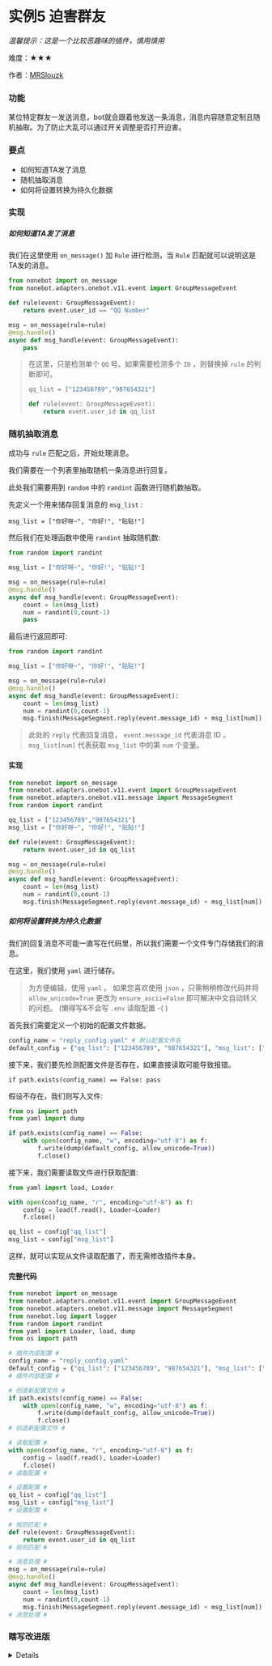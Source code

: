# 实例5 迫害群友

*温馨提示：这是一个比较恶趣味的插件，慎用慎用*

难度：★★★

作者：[MRSlouzk](https://github.com/MRSlouzk)

### 功能

某位特定群友一发送消息，bot就会跟着他发送一条消息，消息内容随意定制且随机抽取。为了防止大乱可以通过开关调整是否打开迫害。

### 要点

- 如何知道TA发了消息
- 随机抽取消息
- 如何将设置转换为持久化数据

### 实现

##### 如何知道TA发了消息

我们在这里使用 `on_message()` 加 `Rule` 进行检测，当 `Rule` 匹配就可以说明这是TA发的消息。

```python
from nonebot import on_message
from nonebot.adapters.onebot.v11.event import GroupMessageEvent

def rule(event: GroupMessageEvent):
    return event.user_id == "QQ Number"

msg = on_message(rule=rule)
@msg.handle()
async def msg_handle(event: GroupMessageEvent):
    pass
```

> 在这里，只是检测单个 `QQ` 号。如果需要检测多个 `ID` ，则替换掉 `rule` 的判断即可。
> ```python
> qq_list = ["123456789","987654321"]
>
> def rule(event: GroupMessageEvent):
>     return event.user_id in qq_list
> ```

### 随机抽取消息

成功与 `rule` 匹配之后，开始处理消息。

我们需要在一个列表里抽取随机一条消息进行回复。

此处我们需要用到 `random` 中的 `randint` 函数进行随机数抽取。

先定义一个用来储存回复消息的 `msg_list` :

`msg_list = ["你好呀~", "你好!", "贴贴!"]`

然后我们在处理函数中使用 `randint` 抽取随机数:

```python
from random import randint

msg_list = ["你好呀~", "你好!", "贴贴!"]

msg = on_message(rule=rule)
@msg.handle()
async def msg_handle(event: GroupMessageEvent):
    count = len(msg_list)
    num = randint(0,count-1)
    pass
```

最后进行返回即可:

```python
from random import randint

msg_list = ["你好呀~", "你好!", "贴贴!"]

msg = on_message(rule=rule)
@msg.handle()
async def msg_handle(event: GroupMessageEvent):
    count = len(msg_list)
    num = randint(0,count-1)
    msg.finish(MessageSegment.reply(event.message_id) + msg_list[num])
```

> 此处的 `reply` 代表回复消息， `event.message_id` 代表消息 ID 。
> `msg_list[num]` 代表获取 `msg_list` 中的第 `num` 个变量。

#### 实现

```python
from nonebot import on_message
from nonebot.adapters.onebot.v11.event import GroupMessageEvent
from nonebot.adapters.onebot.v11.message import MessageSegment
from random import randint

qq_list = ["123456789","987654321"]
msg_list = ["你好呀~", "你好!", "贴贴!"]

def rule(event: GroupMessageEvent):
    return event.user_id in qq_list

msg = on_message(rule=rule)
@msg.handle()
async def msg_handle(event: GroupMessageEvent):
    count = len(msg_list)
    num = randint(0,count-1)
    msg.finish(MessageSegment.reply(event.message_id) + msg_list[num])
```

##### 如何将设置转换为持久化数据

我们的回复消息不可能一直写在代码里，所以我们需要一个文件专门存储我们的消息。

在这里，我们使用 `yaml` 进行储存。

> 为方便编辑，使用 `yaml` 。
> 如果您喜欢使用 `json` ，只需稍稍修改代码并将 `allow_unicode=True` 更改为 `ensure_ascii=False` 即可解决中文自动转义的问题。
> (懒得写&不会写 `.env` 读取配置 -( )

首先我们需要定义一个初始的配置文件数据。

```python
config_name = "reply_config.yaml" # 默认配置文件名
default_config = {"qq_list": ["123456789", "987654321"], "msg_list": ["你好呀~", "你好!", "贴贴!"]} # 默认配置文件内容(字典)
```

接下来，我们要先检测配置文件是否存在，如果直接读取可能导致报错。

`if path.exists(config_name) == False: pass`

假设不存在，我们则写入文件:

```python
from os import path
from yaml import dump

if path.exists(config_name) == False:
    with open(config_name, "w", encoding="utf-8") as f:
        f.write(dump(default_config, allow_unicode=True))
        f.close()
```

接下来，我们需要读取文件进行获取配置:

```python
from yaml import load, Loader

with open(config_name, "r", encoding="utf-8") as f:
    config = load(f.read(), Loader=Loader)
    f.close()

qq_list = config["qq_list"]
msg_list = config["msg_list"]
```

这样，就可以实现从文件读取配置了，而无需修改插件本身。

#### 完整代码

```python
from nonebot import on_message
from nonebot.adapters.onebot.v11.event import GroupMessageEvent
from nonebot.adapters.onebot.v11.message import MessageSegment
from nonebot.log import logger
from random import randint
from yaml import Loader, load, dump
from os import path

# 插件内部配置 #
config_name = "reply_config.yaml"
default_config = {"qq_list": ["123456789", "987654321"], "msg_list": ["你好呀~", "你好!", "贴贴!"]}
# 插件内部配置 #

# 创造新配置文件 #
if path.exists(config_name) == False:
    with open(config_name, "w", encoding="utf-8") as f:
        f.write(dump(default_config, allow_unicode=True))
        f.close()
# 创造新配置文件 #

# 读取配置 #
with open(config_name, "r", encoding="utf-8") as f:
    config = load(f.read(), Loader=Loader)
    f.close()
# 读取配置 #

# 设置配置 #
qq_list = config["qq_list"]
msg_list = config["msg_list"]
# 设置配置 #

# 规则匹配 #
def rule(event: GroupMessageEvent):
    return event.user_id in qq_list
# 规则匹配 #

# 消息处理 #
msg = on_message(rule=rule)
@msg.handle()
async def msg_handle(event: GroupMessageEvent):
    count = len(msg_list)
    num = randint(0,count-1)
    msg.finish(MessageSegment.reply(event.message_id) + msg_list[num])
# 消息处理 #
```

### **瞎写**改进版

<details>

实现了修改配置会实时更新，但是抛弃了原版 `rule` ，写在了消息处理里；

或许我真的想的会是乱七八糟的吧……

```python
from nonebot import on_message
from nonebot.adapters.onebot.v11.event import GroupMessageEvent
from nonebot.adapters.onebot.v11.message import MessageSegment
from nonebot.log import logger
from random import randint
from yaml import Loader, load, dump
from os import path

# 插件内部配置 #
config_name = "reply_config.yaml"
default_config = {"qq_list": ["123456789", "987654321"], "msg_list": ["你好呀~", "你好!", "贴贴!"]}
# 插件内部配置 #

# 创造新配置文件 #
if path.exists(config_name) == False:
    with open(config_name, "w", encoding="utf-8") as f:
        f.write(dump(default_config, allow_unicode=True))
        f.close()
# 创造新配置文件 #

# 读取配置 #
def read_config():
    with open(config_name, "r", encoding="utf-8") as f:
        config = load(f.read(), Loader=Loader)
        f.close()
    return config
# 读取配置 #

# 消息处理 #
msg = on_message()
@msg.handle()
async def msg_handle(event: GroupMessageEvent):
    # 读取配置 #
    config = read_config()
    qq_list = config["qq_list"]
    msg_list = config["msg_list"]
    # 读取配置 #
    if event.user_id in qq_list:
        count = len(msg_list)
        num = randint(0,count-1)
        msg.finish(MessageSegment.reply(event.message_id) + msg_list[num])
# 消息处理 #
```

</details>